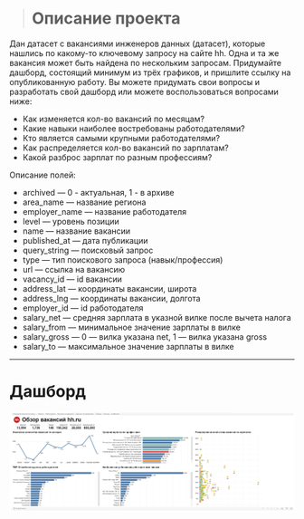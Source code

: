 > # Описание проекта

Дан датасет с вакансиями инженеров данных (датасет), которые нашлись по какому-то ключевому запросу на сайте hh. Одна и та же вакансия может быть найдена по нескольким запросам. Придумайте дашборд, состоящий минимум из трёх графиков, и пришлите ссылку на опубликованную работу. Вы можете придумать свои вопросы и разработать свой дашборд или можете воспользоваться вопросами ниже:

- Как изменяется кол-во вакансий по месяцам?
- Какие навыки наиболее востребованы работодателями?
- Кто является самыми крупными работодателями?
- Как распределяется кол-во вакансий по зарплатам?
- Какой разброс зарплат по разным профессиям?
 

Описание полей:
- archived — 0 - актуальная, 1 - в архиве
- area_name — название региона 
- employer_name — название работодателя 
- level — уровень позиции
- name — название вакансии
- published_at — дата публикации 
- query_string — поисковый запрос
- type — тип поискового запроса (навык/профессия)
- url — ссылка на вакансию
- vacancy_id — id вакансии
- address_lat — координаты вакансии, широта
- address_lng — координаты вакансии, долгота
- employer_id — id работодателя 
- salary_net — средняя зарплата в указной вилке после вычета налога
- salary_from — минимальное значение зарплаты в вилке
- salary_gross — 0 — вилка указана net, 1 — вилка указана gross
- salary_to — максимальное значение зарплаты в вилке

---
# Дашборд
![Изображение][1]

[1]: ./Dash.png
[2]: ./DV.jpg 
[3]: ./AM.jpg